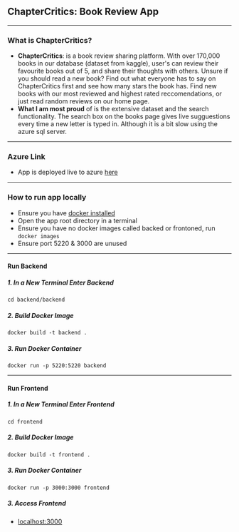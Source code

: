 ## ChapterCritics: Book Review App
<hr>

### What is ChapterCritics?
- **ChapterCritics**: is a book review sharing platform. With over 170,000 books in our database (dataset from kaggle), user's can review their favourite books out of 5, and share their thoughts with others. Unsure if you should read a new book? Find out what everyone has to say on ChapterCritics first and see how many stars the book has. Find new books with our most reviewed and highest rated reccomendations, or just read random reviews on our home page.
- **What I am most proud** of is the extensive dataset and the search functionality. The search box on the books page gives live sugguestions every time a new letter is typed in. Although it is a bit slow using the azure sql server. 

<hr>

### Azure Link
- App is deployed live to azure [here](https://chaptercritics.azurewebsites.net/) 

<hr>

### How to run app locally

- Ensure you have [docker installed](https://docs.docker.com/engine/install/)
- Open the app root directory in a terminal
- Ensure you have no docker images called backed or frontoned, run ```docker images```
- Ensure port 5220 & 3000 are unused
<hr>

#### Run Backend

##### 1. In a New Terminal Enter Backend
```
cd backend/backend
```
##### 2. Build Docker Image
```
docker build -t backend .
```
##### 3. Run Docker Container
```
docker run -p 5220:5220 backend
```

<hr>

#### Run Frontend
##### 1. In a New Terminal Enter Frontend
```
cd frontend
```
##### 2. Build Docker Image
```
docker build -t frontend .
```
##### 3. Run Docker Container
```
docker run -p 3000:3000 frontend
```
##### 3. Access Frontend
- [localhost:3000](http://localhost:3000/)
